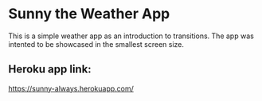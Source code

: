 # Sunny the Weather App

This is a simple weather app as an introduction to transitions. The app was intented to be showcased in the smallest screen size. 

## Heroku app link:

https://sunny-always.herokuapp.com/
